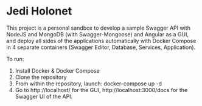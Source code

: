 # Jedi Holonet

This project is a personal sandbox to develop a sample Swagger API with NodeJS and MongoDB (with Swagger-Mongoose) and  Angular as a GUI, and deploy all sides of the applications automatically with Docker Compose in 4 separate containers (Swagger Editor, Database, Services, Application). 

To run:

1. Install Docker & Docker Compose
2. Clone the repository
3. From within the repository, launch: docker-compose up -d
4. Go to http://localhost/ for the GUI, http://localhost:3000/docs for the Swagger UI of the API. 
